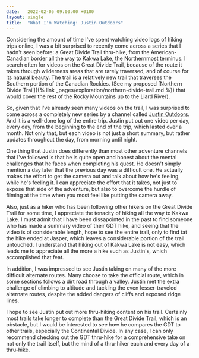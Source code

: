 ```yaml
---
date:   2022-02-05 09:00:00 +0100
layout: single
title:  "What I'm Watching: Justin Outdoors"
---
```

Considering the amount of time I've spent watching video logs of hiking trips online, I was a bit surprised to recently come across a series that I hadn't seen before: a Great Divide Trail thru-hike, from the American-Canadian border all the way to Kakwa Lake, the Northernmost terminus. I search often for videos on the Great Divide Trail, because of the route it takes through wilderness areas that are rarely traversed, and of course for its natural beauty. The trail is a relatively new trail that traverses the Southern portion of the Canadian Rockies. (See my proposed [Northern Divide Trail]({% link _pages/exploration/northern-divide-trail.md %}) that would cover the rest of the Rocky Mountains up to the Liard River).

So, given that I've already seen many videos on the trail, I was surprised to come across a completely new series by a channel called [Justin Outdoors][jo]. And it is a well-done log of the entire trip. Justin put out one video per day, every day, from the beginning to the end of the trip, which lasted over a month. Not only that, but each video is not just a short summary, but rather updates throughout the day, from morning until night.

One thing that Justin does differently than most other adventure channels that I've followed is that he is quite open and honest about the mental challenges that he faces when completing his quest. He doesn't simply mention a day later that the previous day was a difficult one. He actually makes the effort to get the camera out and talk about how he's feeling, while he's feeling it. I can appreciate the effort that it takes, not just to expose that side of the adventure, but also to overcome the hurdle of filming at the time when you most feel like putting the camera away.

Also, just as a hiker who has been following other hikers on the Great Divide Trail for some time, I appreciate the tenacity of hiking all the way to Kakwa Lake. I must admit that I have been dissapointed in the past to find someone who has made a summary video of their GDT hike, and seeing that the video is of considerable length, hope to see the entire trail, only to find tat the hike ended at Jasper, which leaves a considerable portion of the trail untouched. I understand that hiking out of Kakwa Lake is not easy, which leads me to appreciate all the more a hike such as Justin's, which accomplished that feat.

In addition, I was impressed to see Justin taking on many of the more difficult alternate routes. Many choose to take the official route, which in some sections follows a dirt road through a valley. Justin met the extra challenge of climbing to altitude and tackling the even lesser-traveled alternate routes, despite the added dangers of cliffs and exposed ridge lines.

I hope to see Justin put out more thru-hiking content on his trail. Certainly most trails take longer to complete than the Great Divide Trail, which is an obstacle, but I would be interested to see how he compares the GDT to other trails, especially the Continental Divide. In any case, I can only recommend checking out the GDT thru-hike for a comprehensive take on not only the trail itself, but the mind of a thru-hiker each and every day of a thru-hike.


[jo]: https://www.youtube.com/c/JustinOutdoors